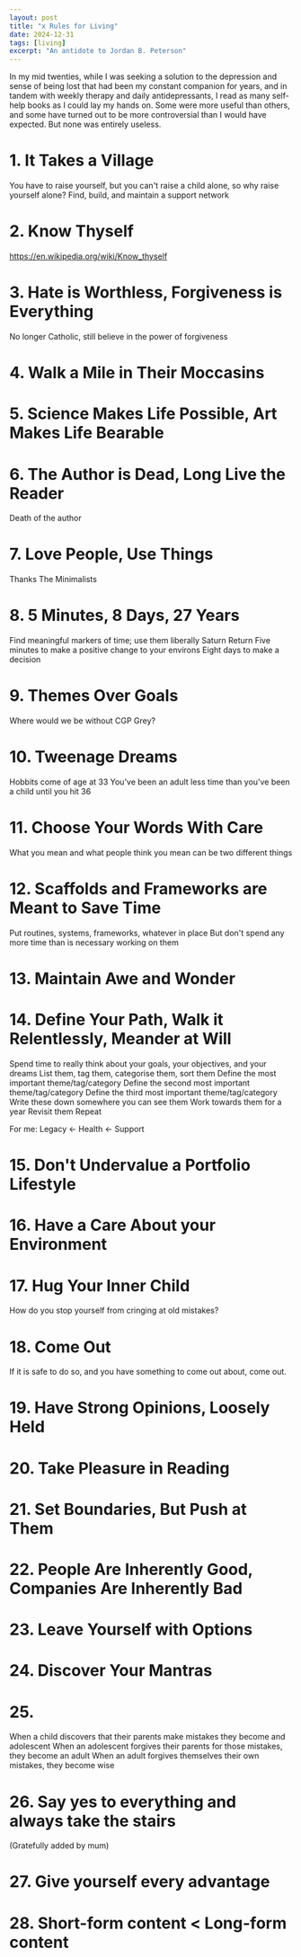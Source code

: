 ```yaml
---
layout: post
title: "x Rules for Living"
date: 2024-12-31
tags: [living]
excerpt: "An antidote to Jordan B. Peterson"
---
```


In my mid twenties, while I was seeking a solution to the depression and sense of being lost that had been my constant companion for years, and in tandem with weekly therapy and daily antidepressants, I read as many self-help books as I could lay my hands on. Some were more useful than others, and some have turned out to be more controversial than I would have expected. But none was entirely useless.


# 1. It Takes a Village
You have to raise yourself, but you can't raise a child alone, so why raise yourself alone? Find, build, and maintain a support network

# 2. Know Thyself
https://en.wikipedia.org/wiki/Know_thyself

# 3. Hate is Worthless, Forgiveness is Everything
No longer Catholic, still believe in the power of forgiveness

# 4. Walk a Mile in Their Moccasins


# 5. Science Makes Life Possible, Art Makes Life Bearable


# 6. The Author is Dead, Long Live the Reader
Death of the author

# 7. Love People, Use Things
Thanks The Minimalists

# 8. 5 Minutes, 8 Days, 27 Years
Find meaningful markers of time; use them liberally
Saturn Return
Five minutes to make a positive change to your environs
Eight days to make a decision

# 9. Themes Over Goals
Where would we be without CGP Grey?

# 10. Tweenage Dreams
Hobbits come of age at 33
You've been an adult less time than you've been a child until you hit 36

# 11. Choose Your Words With Care
What you mean and what people think you mean can be two different things

# 12. Scaffolds and Frameworks are Meant to Save Time
Put routines, systems, frameworks, whatever in place
But don't spend any more time than is necessary working on them

# 13. Maintain Awe and Wonder


# 14. Define Your Path, Walk it Relentlessly, Meander at Will
Spend time to really think about your goals, your objectives, and your dreams
List them, tag them, categorise them, sort them
Define the most important theme/tag/category
Define the second most important theme/tag/category
Define the third most important theme/tag/category
Write these down somewhere you can see them
Work towards them for a year
Revisit them
Repeat

For me:
Legacy <- Health <- Support

# 15. Don't Undervalue a Portfolio Lifestyle


# 16. Have a Care About your Environment


# 17. Hug Your Inner Child
How do you stop yourself from cringing at old mistakes?

# 18. Come Out
If it is safe to do so, and you have something to come out about, come out.

# 19. Have Strong Opinions, Loosely Held


# 20. Take Pleasure in Reading


# 21. Set Boundaries, But Push at Them


# 22. People Are Inherently Good, Companies Are Inherently Bad


# 23. Leave Yourself with Options


# 24. Discover Your Mantras


# 25.
When a child discovers that their parents make mistakes they become and adolescent
When an adolescent forgives their parents for those mistakes, they become an adult
When an adult forgives themselves their own mistakes, they become wise

# 26. Say yes to everything and always take the stairs
(Gratefully added by mum)

# 27. Give yourself every advantage

# 28. Short-form content < Long-form content
